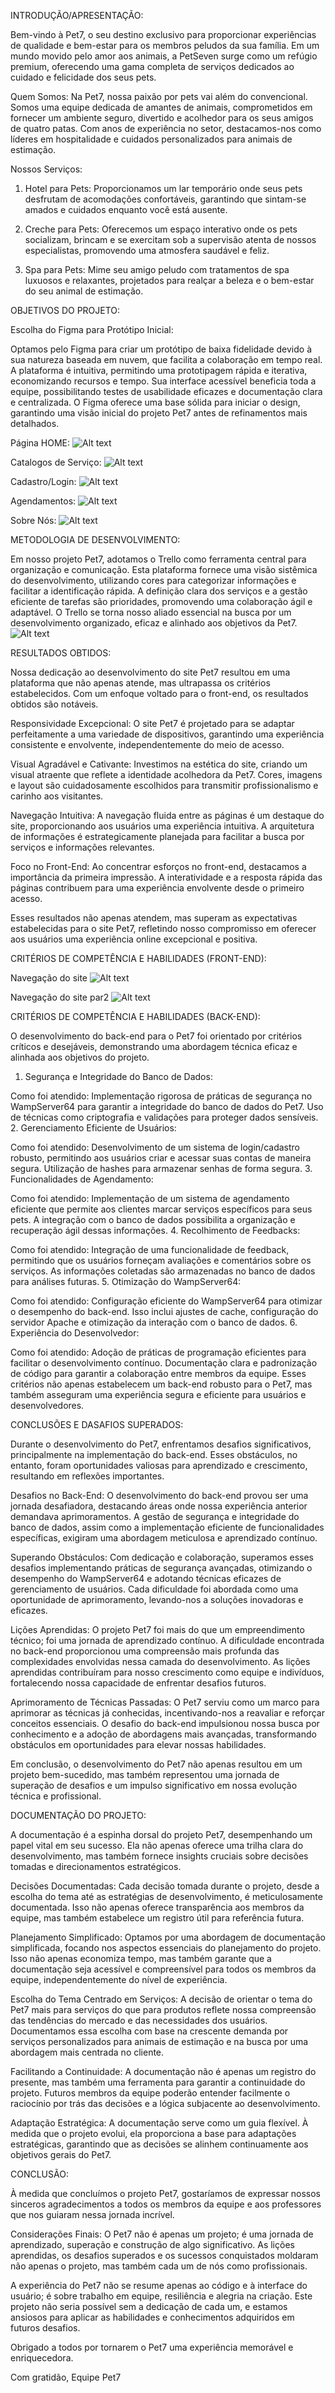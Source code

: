INTRODUÇÃO/APRESENTAÇÃO:

Bem-vindo à Pet7, o seu destino exclusivo para proporcionar experiências de qualidade e bem-estar para os membros peludos da sua família. Em um mundo movido pelo amor aos animais, a PetSeven surge como um refúgio premium, oferecendo uma gama completa de serviços dedicados ao cuidado e felicidade dos seus pets.

Quem Somos:
Na Pet7, nossa paixão por pets vai além do convencional. Somos uma equipe dedicada de amantes de animais, comprometidos em fornecer um ambiente seguro, divertido e acolhedor para os seus amigos de quatro patas. Com anos de experiência no setor, destacamos-nos como líderes em hospitalidade e cuidados personalizados para animais de estimação.

Nossos Serviços:

1. Hotel para Pets: Proporcionamos um lar temporário onde seus pets desfrutam de acomodações confortáveis, garantindo que sintam-se amados e cuidados enquanto você está ausente.

2. Creche para Pets: Oferecemos um espaço interativo onde os pets socializam, brincam e se exercitam sob a supervisão atenta de nossos especialistas, promovendo uma atmosfera saudável e feliz.

3. Spa para Pets: Mime seu amigo peludo com tratamentos de spa luxuosos e relaxantes, projetados para realçar a beleza e o bem-estar do seu animal de estimação.

OBJETIVOS DO PROJETO:

Escolha do Figma para Protótipo Inicial:

Optamos pelo Figma para criar um protótipo de baixa fidelidade devido à sua natureza baseada em nuvem, que facilita a colaboração em tempo real. A plataforma é intuitiva, permitindo uma prototipagem rápida e iterativa, economizando recursos e tempo. Sua interface acessível beneficia toda a equipe, possibilitando testes de usabilidade eficazes e documentação clara e centralizada. O Figma oferece uma base sólida para iniciar o design, garantindo uma visão inicial do projeto Pet7 antes de refinamentos mais detalhados.

Página HOME:
![Alt text](Fhome.png)

Catalogos de Serviço:
![Alt text](Fcat.png)

Cadastro/Login:
![Alt text](Fcad.png)

Agendamentos:
![Alt text](Fage.png)

Sobre Nós:
![Alt text](FSob.png)


METODOLOGIA DE DESENVOLVIMENTO:

Em nosso projeto Pet7, adotamos o Trello como ferramenta central para organização e comunicação. Esta plataforma fornece uma visão sistêmica do desenvolvimento, utilizando cores para categorizar informações e facilitar a identificação rápida. A definição clara dos serviços e a gestão eficiente de tarefas são prioridades, promovendo uma colaboração ágil e adaptável. O Trello se torna nosso aliado essencial na busca por um desenvolvimento organizado, eficaz e alinhado aos objetivos da Pet7.
![Alt text](Trello.png)


RESULTADOS OBTIDOS:

Nossa dedicação ao desenvolvimento do site Pet7 resultou em uma plataforma que não apenas atende, mas ultrapassa os critérios estabelecidos. Com um enfoque voltado para o front-end, os resultados obtidos são notáveis.

Responsividade Excepcional:
O site Pet7 é projetado para se adaptar perfeitamente a uma variedade de dispositivos, garantindo uma experiência consistente e envolvente, independentemente do meio de acesso.

Visual Agradável e Cativante:
Investimos na estética do site, criando um visual atraente que reflete a identidade acolhedora da Pet7. Cores, imagens e layout são cuidadosamente escolhidos para transmitir profissionalismo e carinho aos visitantes.

Navegação Intuitiva:
A navegação fluida entre as páginas é um destaque do site, proporcionando aos usuários uma experiência intuitiva. A arquitetura de informações é estrategicamente planejada para facilitar a busca por serviços e informações relevantes.

Foco no Front-End:
Ao concentrar esforços no front-end, destacamos a importância da primeira impressão. A interatividade e a resposta rápida das páginas contribuem para uma experiência envolvente desde o primeiro acesso.

Esses resultados não apenas atendem, mas superam as expectativas estabelecidas para o site Pet7, refletindo nosso compromisso em oferecer aos usuários uma experiência online excepcional e positiva.

CRITÉRIOS DE COMPETÊNCIA E HABILIDADES (FRONT-END):

Navegação do site
![Alt text](nav1.gif)

Navegação do site par2
![Alt text](nav2.gif)


CRITÉRIOS DE COMPETÊNCIA E HABILIDADES (BACK-END):

O desenvolvimento do back-end para o Pet7 foi orientado por critérios críticos e desejáveis, demonstrando uma abordagem técnica eficaz e alinhada aos objetivos do projeto.

1. Segurança e Integridade do Banco de Dados:

Como foi atendido: Implementação rigorosa de práticas de segurança no WampServer64 para garantir a integridade do banco de dados do Pet7. Uso de técnicas como criptografia e validações para proteger dados sensíveis.
2. Gerenciamento Eficiente de Usuários:

Como foi atendido: Desenvolvimento de um sistema de login/cadastro robusto, permitindo aos usuários criar e acessar suas contas de maneira segura. Utilização de hashes para armazenar senhas de forma segura.
3. Funcionalidades de Agendamento:

Como foi atendido: Implementação de um sistema de agendamento eficiente que permite aos clientes marcar serviços específicos para seus pets. A integração com o banco de dados possibilita a organização e recuperação ágil dessas informações.
4. Recolhimento de Feedbacks:

Como foi atendido: Integração de uma funcionalidade de feedback, permitindo que os usuários forneçam avaliações e comentários sobre os serviços. As informações coletadas são armazenadas no banco de dados para análises futuras.
5. Otimização do WampServer64:

Como foi atendido: Configuração eficiente do WampServer64 para otimizar o desempenho do back-end. Isso inclui ajustes de cache, configuração do servidor Apache e otimização da interação com o banco de dados.
6. Experiência do Desenvolvedor:

Como foi atendido: Adoção de práticas de programação eficientes para facilitar o desenvolvimento contínuo. Documentação clara e padronização de código para garantir a colaboração entre membros da equipe.
Esses critérios não apenas estabelecem um back-end robusto para o Pet7, mas também asseguram uma experiência segura e eficiente para usuários e desenvolvedores.





CONCLUSÕES E DASAFIOS SUPERADOS: 

Durante o desenvolvimento do Pet7, enfrentamos desafios significativos, principalmente na implementação do back-end. Esses obstáculos, no entanto, foram oportunidades valiosas para aprendizado e crescimento, resultando em reflexões importantes.

Desafios no Back-End:
O desenvolvimento do back-end provou ser uma jornada desafiadora, destacando áreas onde nossa experiência anterior demandava aprimoramentos. A gestão de segurança e integridade do banco de dados, assim como a implementação eficiente de funcionalidades específicas, exigiram uma abordagem meticulosa e aprendizado contínuo.

Superando Obstáculos:
Com dedicação e colaboração, superamos esses desafios implementando práticas de segurança avançadas, otimizando o desempenho do WampServer64 e adotando técnicas eficazes de gerenciamento de usuários. Cada dificuldade foi abordada como uma oportunidade de aprimoramento, levando-nos a soluções inovadoras e eficazes.

Lições Aprendidas:
O projeto Pet7 foi mais do que um empreendimento técnico; foi uma jornada de aprendizado contínuo. A dificuldade encontrada no back-end proporcionou uma compreensão mais profunda das complexidades envolvidas nessa camada do desenvolvimento. As lições aprendidas contribuíram para nosso crescimento como equipe e indivíduos, fortalecendo nossa capacidade de enfrentar desafios futuros.

Aprimoramento de Técnicas Passadas:
O Pet7 serviu como um marco para aprimorar as técnicas já conhecidas, incentivando-nos a reavaliar e reforçar conceitos essenciais. O desafio do back-end impulsionou nossa busca por conhecimento e a adoção de abordagens mais avançadas, transformando obstáculos em oportunidades para elevar nossas habilidades.

Em conclusão, o desenvolvimento do Pet7 não apenas resultou em um projeto bem-sucedido, mas também representou uma jornada de superação de desafios e um impulso significativo em nossa evolução técnica e profissional.

DOCUMENTAÇÃO DO PROJETO:

A documentação é a espinha dorsal do projeto Pet7, desempenhando um papel vital em seu sucesso. Ela não apenas oferece uma trilha clara do desenvolvimento, mas também fornece insights cruciais sobre decisões tomadas e direcionamentos estratégicos.

Decisões Documentadas:
Cada decisão tomada durante o projeto, desde a escolha do tema até as estratégias de desenvolvimento, é meticulosamente documentada. Isso não apenas oferece transparência aos membros da equipe, mas também estabelece um registro útil para referência futura.

Planejamento Simplificado:
Optamos por uma abordagem de documentação simplificada, focando nos aspectos essenciais do planejamento do projeto. Isso não apenas economiza tempo, mas também garante que a documentação seja acessível e compreensível para todos os membros da equipe, independentemente do nível de experiência.

Escolha do Tema Centrado em Serviços:
A decisão de orientar o tema do Pet7 mais para serviços do que para produtos reflete nossa compreensão das tendências do mercado e das necessidades dos usuários. Documentamos essa escolha com base na crescente demanda por serviços personalizados para animais de estimação e na busca por uma abordagem mais centrada no cliente.

Facilitando a Continuidade:
A documentação não é apenas um registro do presente, mas também uma ferramenta para garantir a continuidade do projeto. Futuros membros da equipe poderão entender facilmente o raciocínio por trás das decisões e a lógica subjacente ao desenvolvimento.

Adaptação Estratégica:
A documentação serve como um guia flexível. À medida que o projeto evolui, ela proporciona a base para adaptações estratégicas, garantindo que as decisões se alinhem continuamente aos objetivos gerais do Pet7.

CONCLUSÃO:

À medida que concluímos o projeto Pet7, gostaríamos de expressar nossos sinceros agradecimentos a todos os membros da equipe e aos professores que nos guiaram nessa jornada incrível.

Considerações Finais:
O Pet7 não é apenas um projeto; é uma jornada de aprendizado, superação e construção de algo significativo. As lições aprendidas, os desafios superados e os sucessos conquistados moldaram não apenas o projeto, mas também cada um de nós como profissionais.

A experiência do Pet7 não se resume apenas ao código e à interface do usuário; é sobre trabalho em equipe, resiliência e alegria na criação. Este projeto não seria possível sem a dedicação de cada um, e estamos ansiosos para aplicar as habilidades e conhecimentos adquiridos em futuros desafios.

Obrigado a todos por tornarem o Pet7 uma experiência memorável e enriquecedora.

Com gratidão,
Equipe Pet7